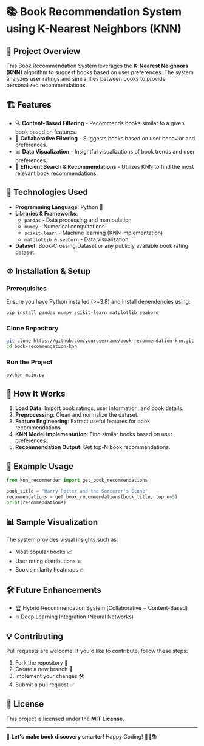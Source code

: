 # 📚 Book Recommendation System using K-Nearest Neighbors (KNN)

## 🎯 Project Overview
This Book Recommendation System leverages the **K-Nearest Neighbors (KNN)** algorithm to suggest books based on user preferences. The system analyzes user ratings and similarities between books to provide personalized recommendations.

## 🏗 Features
- 🔍 **Content-Based Filtering** - Recommends books similar to a given book based on features.
- 👥 **Collaborative Filtering** - Suggests books based on user behavior and preferences.
- 📊 **Data Visualization** - Insightful visualizations of book trends and user preferences.
- 🚀 **Efficient Search & Recommendations** - Utilizes KNN to find the most relevant book recommendations.

## 📌 Technologies Used
- **Programming Language**: Python 🐍
- **Libraries & Frameworks**:
  - `pandas` - Data processing and manipulation
  - `numpy` - Numerical computations
  - `scikit-learn` - Machine learning (KNN implementation)
  - `matplotlib & seaborn` - Data visualization
- **Dataset**: Book-Crossing Dataset or any publicly available book rating dataset.

## ⚙ Installation & Setup
### Prerequisites
Ensure you have Python installed (>=3.8) and install dependencies using:
```bash
pip install pandas numpy scikit-learn matplotlib seaborn
```

### Clone Repository
```bash
git clone https://github.com/yourusername/book-recommendation-knn.git
cd book-recommendation-knn
```

### Run the Project
```bash
python main.py
```

## 🏁 How It Works
1. **Load Data**: Import book ratings, user information, and book details.
2. **Preprocessing**: Clean and normalize the dataset.
3. **Feature Engineering**: Extract useful features for book recommendations.
4. **KNN Model Implementation**: Find similar books based on user preferences.
5. **Recommendation Output**: Get top-N book recommendations.

## 🎨 Example Usage
```python
from knn_recommender import get_book_recommendations

book_title = "Harry Potter and the Sorcerer's Stone"
recommendations = get_book_recommendations(book_title, top_n=5)
print(recommendations)
```

## 📊 Sample Visualization
The system provides visual insights such as:
- Most popular books 📈
- User rating distributions 📊
- Book similarity heatmaps 🔥

## 🛠 Future Enhancements
- 🏆 Hybrid Recommendation System (Collaborative + Content-Based)
- 🔥 Deep Learning Integration (Neural Networks)

## 💡 Contributing
Pull requests are welcome! If you'd like to contribute, follow these steps:
1. Fork the repository 🍴
2. Create a new branch 🔀
3. Implement your changes 🛠
4. Submit a pull request ✅

## 📜 License
This project is licensed under the **MIT License**.

---
🚀 **Let's make book discovery smarter!** Happy Coding! 👩‍💻📚
